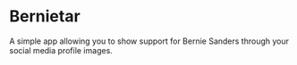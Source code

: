 # Bernietar

A simple app allowing you to show support for Bernie Sanders through your social media profile images.
